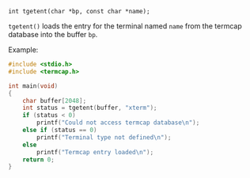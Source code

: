 `int tgetent(char *bp, const char *name);`

`tgetent()` loads the entry for the terminal named `name` from the termcap database into the buffer `bp`.

Example:
```c
#include <stdio.h>
#include <termcap.h>

int main(void)
{
    char buffer[2048];
    int status = tgetent(buffer, "xterm");
    if (status < 0)
        printf("Could not access termcap database\n");
    else if (status == 0)
        printf("Terminal type not defined\n");
    else
        printf("Termcap entry loaded\n");
    return 0;
}
```